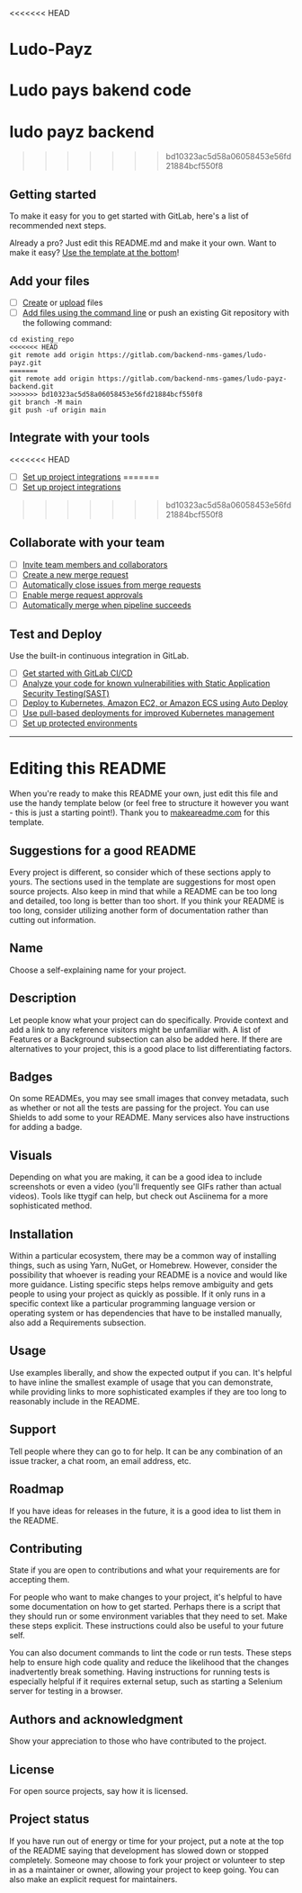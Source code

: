 <<<<<<< HEAD
# Ludo-Payz

Ludo pays bakend code
=======
# ludo payz backend


>>>>>>> bd10323ac5d58a06058453e56fd21884bcf550f8

## Getting started

To make it easy for you to get started with GitLab, here's a list of recommended next steps.

Already a pro? Just edit this README.md and make it your own. Want to make it easy? [Use the template at the bottom](#editing-this-readme)!

## Add your files

- [ ] [Create](https://gitlab.com/-/experiment/new_project_readme_content:1bb69e70b8a661702eafbe5690ee1a25?https://docs.gitlab.com/ee/user/project/repository/web_editor.html#create-a-file) or [upload](https://gitlab.com/-/experiment/new_project_readme_content:1bb69e70b8a661702eafbe5690ee1a25?https://docs.gitlab.com/ee/user/project/repository/web_editor.html#upload-a-file) files
- [ ] [Add files using the command line](https://gitlab.com/-/experiment/new_project_readme_content:1bb69e70b8a661702eafbe5690ee1a25?https://docs.gitlab.com/ee/gitlab-basics/add-file.html#add-a-file-using-the-command-line) or push an existing Git repository with the following command:

```
cd existing_repo
<<<<<<< HEAD
git remote add origin https://gitlab.com/backend-nms-games/ludo-payz.git
=======
git remote add origin https://gitlab.com/backend-nms-games/ludo-payz-backend.git
>>>>>>> bd10323ac5d58a06058453e56fd21884bcf550f8
git branch -M main
git push -uf origin main
```

## Integrate with your tools

<<<<<<< HEAD
- [ ] [Set up project integrations](https://gitlab.com/-/experiment/new_project_readme_content:1bb69e70b8a661702eafbe5690ee1a25?https://gitlab.com/backend-nms-games/ludo-payz/-/settings/integrations)
=======
- [ ] [Set up project integrations](https://gitlab.com/-/experiment/new_project_readme_content:1bb69e70b8a661702eafbe5690ee1a25?https://gitlab.com/backend-nms-games/ludo-payz-backend/-/settings/integrations)
>>>>>>> bd10323ac5d58a06058453e56fd21884bcf550f8

## Collaborate with your team

- [ ] [Invite team members and collaborators](https://gitlab.com/-/experiment/new_project_readme_content:1bb69e70b8a661702eafbe5690ee1a25?https://docs.gitlab.com/ee/user/project/members/)
- [ ] [Create a new merge request](https://gitlab.com/-/experiment/new_project_readme_content:1bb69e70b8a661702eafbe5690ee1a25?https://docs.gitlab.com/ee/user/project/merge_requests/creating_merge_requests.html)
- [ ] [Automatically close issues from merge requests](https://gitlab.com/-/experiment/new_project_readme_content:1bb69e70b8a661702eafbe5690ee1a25?https://docs.gitlab.com/ee/user/project/issues/managing_issues.html#closing-issues-automatically)
- [ ] [Enable merge request approvals](https://gitlab.com/-/experiment/new_project_readme_content:1bb69e70b8a661702eafbe5690ee1a25?https://docs.gitlab.com/ee/user/project/merge_requests/approvals/)
- [ ] [Automatically merge when pipeline succeeds](https://gitlab.com/-/experiment/new_project_readme_content:1bb69e70b8a661702eafbe5690ee1a25?https://docs.gitlab.com/ee/user/project/merge_requests/merge_when_pipeline_succeeds.html)

## Test and Deploy

Use the built-in continuous integration in GitLab.

- [ ] [Get started with GitLab CI/CD](https://gitlab.com/-/experiment/new_project_readme_content:1bb69e70b8a661702eafbe5690ee1a25?https://docs.gitlab.com/ee/ci/quick_start/index.html)
- [ ] [Analyze your code for known vulnerabilities with Static Application Security Testing(SAST)](https://gitlab.com/-/experiment/new_project_readme_content:1bb69e70b8a661702eafbe5690ee1a25?https://docs.gitlab.com/ee/user/application_security/sast/)
- [ ] [Deploy to Kubernetes, Amazon EC2, or Amazon ECS using Auto Deploy](https://gitlab.com/-/experiment/new_project_readme_content:1bb69e70b8a661702eafbe5690ee1a25?https://docs.gitlab.com/ee/topics/autodevops/requirements.html)
- [ ] [Use pull-based deployments for improved Kubernetes management](https://gitlab.com/-/experiment/new_project_readme_content:1bb69e70b8a661702eafbe5690ee1a25?https://docs.gitlab.com/ee/user/clusters/agent/)
- [ ] [Set up protected environments](https://gitlab.com/-/experiment/new_project_readme_content:1bb69e70b8a661702eafbe5690ee1a25?https://docs.gitlab.com/ee/ci/environments/protected_environments.html)

***

# Editing this README

When you're ready to make this README your own, just edit this file and use the handy template below (or feel free to structure it however you want - this is just a starting point!).  Thank you to [makeareadme.com](https://gitlab.com/-/experiment/new_project_readme_content:1bb69e70b8a661702eafbe5690ee1a25?https://www.makeareadme.com/) for this template.

## Suggestions for a good README
Every project is different, so consider which of these sections apply to yours. The sections used in the template are suggestions for most open source projects. Also keep in mind that while a README can be too long and detailed, too long is better than too short. If you think your README is too long, consider utilizing another form of documentation rather than cutting out information.

## Name
Choose a self-explaining name for your project.

## Description
Let people know what your project can do specifically. Provide context and add a link to any reference visitors might be unfamiliar with. A list of Features or a Background subsection can also be added here. If there are alternatives to your project, this is a good place to list differentiating factors.

## Badges
On some READMEs, you may see small images that convey metadata, such as whether or not all the tests are passing for the project. You can use Shields to add some to your README. Many services also have instructions for adding a badge.

## Visuals
Depending on what you are making, it can be a good idea to include screenshots or even a video (you'll frequently see GIFs rather than actual videos). Tools like ttygif can help, but check out Asciinema for a more sophisticated method.

## Installation
Within a particular ecosystem, there may be a common way of installing things, such as using Yarn, NuGet, or Homebrew. However, consider the possibility that whoever is reading your README is a novice and would like more guidance. Listing specific steps helps remove ambiguity and gets people to using your project as quickly as possible. If it only runs in a specific context like a particular programming language version or operating system or has dependencies that have to be installed manually, also add a Requirements subsection.

## Usage
Use examples liberally, and show the expected output if you can. It's helpful to have inline the smallest example of usage that you can demonstrate, while providing links to more sophisticated examples if they are too long to reasonably include in the README.

## Support
Tell people where they can go to for help. It can be any combination of an issue tracker, a chat room, an email address, etc.

## Roadmap
If you have ideas for releases in the future, it is a good idea to list them in the README.

## Contributing
State if you are open to contributions and what your requirements are for accepting them.

For people who want to make changes to your project, it's helpful to have some documentation on how to get started. Perhaps there is a script that they should run or some environment variables that they need to set. Make these steps explicit. These instructions could also be useful to your future self.

You can also document commands to lint the code or run tests. These steps help to ensure high code quality and reduce the likelihood that the changes inadvertently break something. Having instructions for running tests is especially helpful if it requires external setup, such as starting a Selenium server for testing in a browser.

## Authors and acknowledgment
Show your appreciation to those who have contributed to the project.

## License
For open source projects, say how it is licensed.

## Project status
If you have run out of energy or time for your project, put a note at the top of the README saying that development has slowed down or stopped completely. Someone may choose to fork your project or volunteer to step in as a maintainer or owner, allowing your project to keep going. You can also make an explicit request for maintainers.

